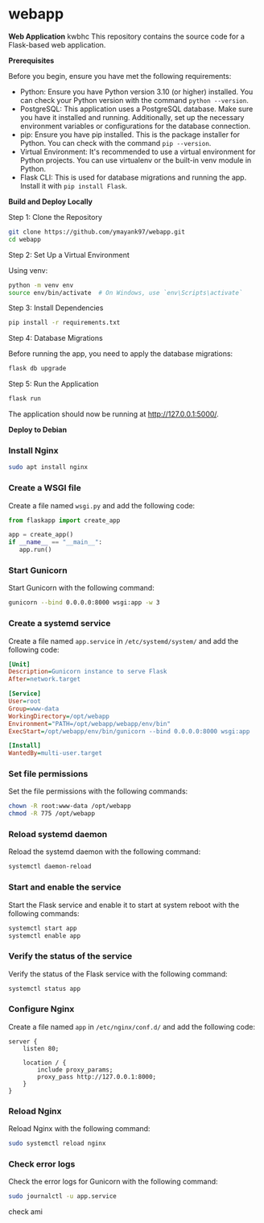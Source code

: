 # webapp


**Web Application**
kwbhc
This repository contains the source code for a Flask-based web application.

**Prerequisites**

Before you begin, ensure you have met the following requirements:

- Python: Ensure you have Python version 3.10 (or higher) installed. You can check your Python version with the command `python --version`.
- PostgreSQL: This application uses a PostgreSQL database. Make sure you have it installed and running. Additionally, set up the necessary environment variables or configurations for the database connection.
- pip: Ensure you have pip installed. This is the package installer for Python. You can check with the command `pip --version`.
- Virtual Environment: It's recommended to use a virtual environment for Python projects. You can use virtualenv or the built-in venv module in Python.
- Flask CLI: This is used for database migrations and running the app. Install it with `pip install Flask`.

**Build and Deploy Locally**

Step 1: Clone the Repository

```bash
git clone https://github.com/ymayank97/webapp.git
cd webapp
```

Step 2: Set Up a Virtual Environment

Using venv:

```bash
python -m venv env
source env/bin/activate  # On Windows, use `env\Scripts\activate`
```

Step 3: Install Dependencies

```bash
pip install -r requirements.txt
```

Step 4: Database Migrations

Before running the app, you need to apply the database migrations:

```bash
flask db upgrade
```

Step 5: Run the Application

```bash
flask run
```

The application should now be running at http://127.0.0.1:5000/.

**Deploy to Debian**



### Install Nginx

```bash
sudo apt install nginx
```

### Create a WSGI file

Create a file named `wsgi.py` and add the following code:

```python
from flaskapp import create_app

app = create_app()
if __name__ == "__main__":
   app.run()
```

### Start Gunicorn

Start Gunicorn with the following command:

```bash
gunicorn --bind 0.0.0.0:8000 wsgi:app -w 3
```

### Create a systemd service

Create a file named `app.service` in `/etc/systemd/system/` and add the following code:

```ini
[Unit]
Description=Gunicorn instance to serve Flask
After=network.target

[Service]
User=root
Group=www-data
WorkingDirectory=/opt/webapp
Environment="PATH=/opt/webapp/webapp/env/bin"
ExecStart=/opt/webapp/env/bin/gunicorn --bind 0.0.0.0:8000 wsgi:app

[Install]
WantedBy=multi-user.target
```

### Set file permissions

Set the file permissions with the following commands:

```bash
chown -R root:www-data /opt/webapp
chmod -R 775 /opt/webapp
```

### Reload systemd daemon

Reload the systemd daemon with the following command:

```bash
systemctl daemon-reload
```

### Start and enable the service

Start the Flask service and enable it to start at system reboot with the following commands:

```bash
systemctl start app
systemctl enable app
```

### Verify the status of the service

Verify the status of the Flask service with the following command:

```bash
systemctl status app
```

### Configure Nginx

Create a file named `app` in `/etc/nginx/conf.d/` and add the following code:

```nginx
server {
    listen 80;

    location / {
        include proxy_params;
        proxy_pass http://127.0.0.1:8000;
    }
}
```

### Reload Nginx

Reload Nginx with the following command:

```bash
sudo systemctl reload nginx
```

### Check error logs

Check the error logs for Gunicorn with the following command:

```bash
sudo journalctl -u app.service
```
check ami
